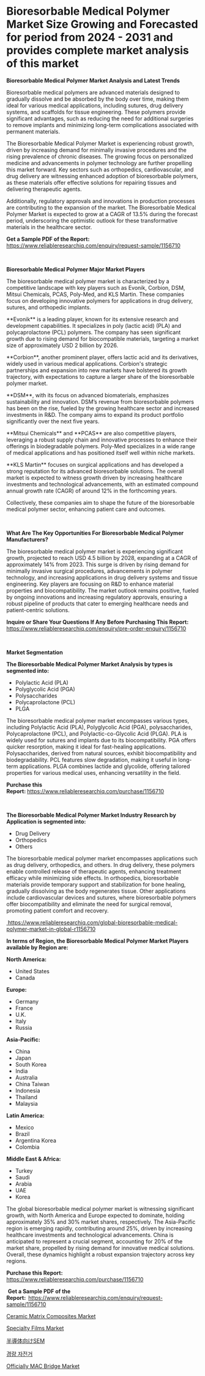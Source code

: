 <p><h1>Bioresorbable Medical Polymer Market Size Growing and Forecasted for period from 2024 - 2031 and provides complete market analysis of this market</h1></p><p><strong>Bioresorbable Medical Polymer Market Analysis and Latest Trends</strong></p>
<p><p>Bioresorbable medical polymers are advanced materials designed to gradually dissolve and be absorbed by the body over time, making them ideal for various medical applications, including sutures, drug delivery systems, and scaffolds for tissue engineering. These polymers provide significant advantages, such as reducing the need for additional surgeries to remove implants and minimizing long-term complications associated with permanent materials.</p><p>The Bioresorbable Medical Polymer Market is experiencing robust growth, driven by increasing demand for minimally invasive procedures and the rising prevalence of chronic diseases. The growing focus on personalized medicine and advancements in polymer technology are further propelling this market forward. Key sectors such as orthopedics, cardiovascular, and drug delivery are witnessing enhanced adoption of bioresorbable polymers, as these materials offer effective solutions for repairing tissues and delivering therapeutic agents. </p><p>Additionally, regulatory approvals and innovations in production processes are contributing to the expansion of the market. The Bioresorbable Medical Polymer Market is expected to grow at a CAGR of 13.5% during the forecast period, underscoring the optimistic outlook for these transformative materials in the healthcare sector.</p></p>
<p><strong>Get a Sample PDF of the Report:&nbsp;</strong> <a href="https://www.reliableresearchiq.com/enquiry/request-sample/1156710">https://www.reliableresearchiq.com/enquiry/request-sample/1156710</a></p>
<p>&nbsp;</p>
<p><strong>Bioresorbable Medical Polymer Major Market Players</strong></p>
<p><p>The bioresorbable medical polymer market is characterized by a competitive landscape with key players such as Evonik, Corbion, DSM, Mitsui Chemicals, PCAS, Poly-Med, and KLS Martin. These companies focus on developing innovative polymers for applications in drug delivery, sutures, and orthopedic implants.</p><p>**Evonik** is a leading player, known for its extensive research and development capabilities. It specializes in poly (lactic acid) (PLA) and polycaprolactone (PCL) polymers. The company has seen significant growth due to rising demand for biocompatible materials, targeting a market size of approximately USD 2 billion by 2026.</p><p>**Corbion**, another prominent player, offers lactic acid and its derivatives, widely used in various medical applications. Corbion's strategic partnerships and expansion into new markets have bolstered its growth trajectory, with expectations to capture a larger share of the bioresorbable polymer market.</p><p>**DSM**, with its focus on advanced biomaterials, emphasizes sustainability and innovation. DSM’s revenue from bioresorbable polymers has been on the rise, fueled by the growing healthcare sector and increased investments in R&D. The company aims to expand its product portfolio significantly over the next five years.</p><p>**Mitsui Chemicals** and **PCAS** are also competitive players, leveraging a robust supply chain and innovative processes to enhance their offerings in biodegradable polymers. Poly-Med specializes in a wide range of medical applications and has positioned itself well within niche markets.</p><p>**KLS Martin** focuses on surgical applications and has developed a strong reputation for its advanced bioresorbable solutions. The overall market is expected to witness growth driven by increasing healthcare investments and technological advancements, with an estimated compound annual growth rate (CAGR) of around 12% in the forthcoming years. </p><p>Collectively, these companies aim to shape the future of the bioresorbable medical polymer sector, enhancing patient care and outcomes.</p></p>
<p>&nbsp;</p>
<p><strong>What Are The Key Opportunities For Bioresorbable Medical Polymer Manufacturers?</strong></p>
<p><p>The bioresorbable medical polymer market is experiencing significant growth, projected to reach USD 4.5 billion by 2028, expanding at a CAGR of approximately 14% from 2023. This surge is driven by rising demand for minimally invasive surgical procedures, advancements in polymer technology, and increasing applications in drug delivery systems and tissue engineering. Key players are focusing on R&D to enhance material properties and biocompatibility. The market outlook remains positive, fueled by ongoing innovations and increasing regulatory approvals, ensuring a robust pipeline of products that cater to emerging healthcare needs and patient-centric solutions.</p></p>
<p><strong>Inquire or Share Your Questions If Any Before Purchasing This Report:</strong> <a href="https://www.reliableresearchiq.com/enquiry/pre-order-enquiry/1156710">https://www.reliableresearchiq.com/enquiry/pre-order-enquiry/1156710</a></p>
<p>&nbsp;</p>
<p><strong>Market Segmentation</strong></p>
<p><strong>The Bioresorbable Medical Polymer Market Analysis by types is segmented into:</strong></p>
<p><ul><li>Polylactic Acid (PLA)</li><li>Polyglycolic Acid (PGA)</li><li>Polysaccharides</li><li>Polycaprolactone (PCL)</li><li>PLGA</li></ul></p>
<p><p>The bioresorbable medical polymer market encompasses various types, including Polylactic Acid (PLA), Polyglycolic Acid (PGA), polysaccharides, Polycaprolactone (PCL), and Polylactic-co-Glycolic Acid (PLGA). PLA is widely used for sutures and implants due to its biocompatibility. PGA offers quicker resorption, making it ideal for fast-healing applications. Polysaccharides, derived from natural sources, exhibit biocompatibility and biodegradability. PCL features slow degradation, making it useful in long-term applications. PLGA combines lactide and glycolide, offering tailored properties for various medical uses, enhancing versatility in the field.</p></p>
<p><strong>Purchase this Report:&nbsp;</strong><a href="https://www.reliableresearchiq.com/purchase/1156710">https://www.reliableresearchiq.com/purchase/1156710</a></p>
<p>&nbsp;</p>
<p><strong>The Bioresorbable Medical Polymer Market Industry Research by Application is segmented into:</strong></p>
<p><ul><li>Drug Delivery</li><li>Orthopedics</li><li>Others</li></ul></p>
<p><p>The bioresorbable medical polymer market encompasses applications such as drug delivery, orthopedics, and others. In drug delivery, these polymers enable controlled release of therapeutic agents, enhancing treatment efficacy while minimizing side effects. In orthopedics, bioresorbable materials provide temporary support and stabilization for bone healing, gradually dissolving as the body regenerates tissue. Other applications include cardiovascular devices and sutures, where bioresorbable polymers offer biocompatibility and eliminate the need for surgical removal, promoting patient comfort and recovery.</p></p>
<p><a href="https://www.reliableresearchiq.com/global-bioresorbable-medical-polymer-market-in-global-r1156710">&nbsp;https://www.reliableresearchiq.com/global-bioresorbable-medical-polymer-market-in-global-r1156710</a></p>
<p><strong>In terms of Region, the Bioresorbable Medical Polymer Market Players available by Region are:</strong></p>
<p>
    <p> <strong> North America: </strong>
        <ul>
            <li>United States</li>
            <li>Canada</li>
        </ul>
        </p> 
    <p> <strong> Europe: </strong>
        <ul>
            <li>Germany</li>
            <li>France</li>
            <li>U.K.</li>
            <li>Italy</li>
            <li>Russia</li>
        </ul>
        </p> 
    <p> <strong> Asia-Pacific: </strong>
        <ul>
            <li>China</li>
            <li>Japan</li>
            <li>South Korea</li>
            <li>India</li>
            <li>Australia</li>
            <li>China Taiwan</li>
            <li>Indonesia</li>
            <li>Thailand</li>
            <li>Malaysia</li>
        </ul>
        </p> 
    <p> <strong> Latin America: </strong>
        <ul>
            <li>Mexico</li>
            <li>Brazil</li>
            <li>Argentina Korea</li>
            <li>Colombia</li>
        </ul>
        </p> 
    <p> <strong> Middle East & Africa: </strong>
        <ul>
            <li>Turkey</li>
            <li>Saudi</li>
            <li>Arabia</li>
            <li>UAE</li>
            <li>Korea</li>
        </ul>
    </p>
    </p>
<p><p>The global bioresorbable medical polymer market is witnessing significant growth, with North America and Europe expected to dominate, holding approximately 35% and 30% market shares, respectively. The Asia-Pacific region is emerging rapidly, contributing around 25%, driven by increasing healthcare investments and technological advancements. China is anticipated to represent a crucial segment, accounting for 20% of the market share, propelled by rising demand for innovative medical solutions. Overall, these dynamics highlight a robust expansion trajectory across key regions.</p></p>
<p><strong>Purchase this Report: </strong><a href="https://www.reliableresearchiq.com/purchase/1156710">https://www.reliableresearchiq.com/purchase/1156710</a></p>
<p>&nbsp;<strong>Get a Sample PDF of the Report:&nbsp;&nbsp;</strong><a href="https://www.reliableresearchiq.com/enquiry/request-sample/1156710">https://www.reliableresearchiq.com/enquiry/request-sample/1156710</a></p>
<p><strong></strong></p>
<p><p><a href="https://issuu.com/reportprime-2/docs/ceramic-matrix-composites-market-si_7410aaf7e943a3">Ceramic Matrix Composites Market</a></p><p><a href="https://www.linkedin.com/pulse/market-insights-global-specialty-films-forecast-innovation-5olgc?trackingId=%2FZgDKsusQf6I4CnMJAnEtw%3D%3D">Specialty Films Market</a></p><p><a href="https://medium.com/@qyzhmeiu47/sem-for-semiconductor-market-%E3%81%AF-%E3%82%B3%E3%82%B9%E3%83%88%E7%AE%A1%E7%90%86%E3%81%A8%E5%8A%B9%E7%8E%87%E5%90%91%E4%B8%8A%E3%82%92%E5%84%AA%E5%85%88%E3%81%97%E3%81%BE%E3%81%99-%E3%81%95%E3%82%89%E3%81%AB-%E5%A0%B1%E5%91%8A%E6%9B%B8%E3%81%AF%E5%B8%82%E5%A0%B4%E3%81%AE%E9%9C%80%E8%A6%81%E9%9D%A2%E3%81%A8%E4%BE%9B%E7%B5%A6%E9%9D%A2%E3%81%AE%E4%B8%A1%E6%96%B9%E3%82%92%E3%82%AB%E3%83%90%E3%83%BC%E3%81%97%E3%81%A6%E3%81%84%E3%81%BE%E3%81%99-sem-for-92ada5b54fb0">半導体向けSEM</a></p><p><a href="https://medium.com/@rebecca__stevenson/lightweight-bike-market-%EC%9D%98-%EA%B8%80%EB%A1%9C%EB%B2%8C-%EC%8B%9C%EC%9E%A5-%EA%B0%9C%EC%9A%94%EB%8A%94-%EC%A0%84-%EC%84%B8%EA%B3%84-%EB%B0%8F-%EC%A3%BC%EC%9A%94-%EC%8B%9C%EC%9E%A5%EC%9D%98-%EC%82%B0%EC%97%85%EC%97%90-%EC%98%81%ED%96%A5%EC%9D%84-%EB%AF%B8%EC%B9%98%EB%8A%94-%EC%A3%BC%EC%9A%94-%ED%8A%B8%EB%A0%8C%EB%93%9C%EC%97%90-%EB%8C%80%ED%95%9C-%EB%8F%85%ED%8A%B9%ED%95%9C-%EA%B4%80%EC%A0%90%EC%9D%84-%EC%A0%9C%EA%B3%B5%ED%95%A9%EB%8B%88%EB%8B%A4-57d37182d950">경량 자전거</a></p><p><a href="https://github.com/WayneHopkins413/Market-Research-Report-List-1/blob/main/officially-mac-bridge-market.md">Officially MAC Bridge Market</a></p></p>